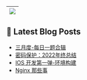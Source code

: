  <a href="https://github.com/anuraghazra/github-readme-stats"><img align="center" src="https://github-readme-stats.vercel.app/api/top-langs/?username=Usualminds&layout=compact&hide_border=true" /></a> |
| ------------- | 

## 📕 Latest Blog Posts
<!-- BLOG-POST-LIST:START -->
- [三月度-每日一题合辑](https://www.qjidea.com/march-lc/)
- [密码保护：2022年终总结](https://www.qjidea.com/2022_summary/)
- [IOS 开发第一弹-环境构建](https://www.qjidea.com/ios-%e5%bc%80%e5%8f%91%e7%ac%ac%e4%b8%80%e5%bc%b9-%e7%8e%af%e5%a2%83%e6%9e%84%e5%bb%ba/)
- [Nginx 那些事](https://www.qjidea.com/nginx/)
<!-- BLOG-POST-LIST:END -->
